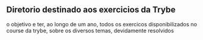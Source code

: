 ## Diretorio destinado aos exercicios da Trybe

o objetivo e ter, ao longo de um ano, todos os exercicos disponibilizados no course da trybe, sobre os diversos temas, devidamente resolvidos
